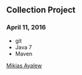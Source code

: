 ## Collection Project

### April 11, 2016

* git 
* Java 7
* Maven

[Mikias Ayalew](http://sqasolution.com)
